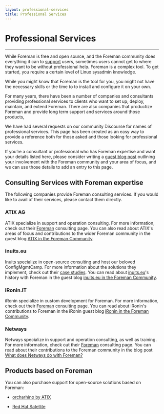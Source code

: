 ```yaml
---
layout: professional-services
title: Professional Services
---
```


# Professional Services
------------------------------

While Foreman is free and open source, and the Foreman community does everything it can to [support](https://theforeman.org/support.html) users, sometimes users cannot get to where they want to be without professional help. Foreman is a complex tool. To get started, you require a certain level of Linux sysadmin knowledge.  

While you might know that Foreman is the tool for you, you might not have the necessary skills or the time to to install and configure it on your own.

For many years, there have been a number of companies and consultants providing professional services to clients who want to set up, deploy, maintain, and extend Foreman. There are also companies that productize Foreman and provide long term support and services around those products,

We have had several requests on our community Discourse for names of professional services. This page has been created as an easy way to provide a reference both for those asked and those looking for professional services.

If you’re a consultant or professional who has Foreman expertise and want your details listed here, please consider writing a [guest blog post](https://github.com/theforeman/theforeman.org/#contributing-a-blog-post) outlining your involvement with the Foreman community and your area of focus, and we can use those details to add an entry to this page.

## Consulting Services with Foreman expertise

The following companies provide Foreman consulting services. If you would like to avail of their services, please contact them directly.

### ATIX AG

ATIX specialize in support and operation consulting. For more information, check out their [Foreman](https://atix.de/en/foreman/) consulting page. You can also read about ATIX's areas of focus and contributions to the wider Foreman community in the guest blog [ATIX in the Foreman Community](https://theforeman.org/2020/10/atix-in-the-foreman-community.html).

### inuits.eu

Inuits specialize in open-source consulting and host our beloved ConfigMgmtCamp. For more information about the solutions they implement, check out their [case studies](https://inuits.eu/businesscases/). You can read about [inuits.eu](inuits.eu)'s history with Foreman in the guest blog [inuits.eu in the Foreman Community](https://theforeman.org/2021-06-23-inuitseu-in-the-foreman-community.html).

### iRonin.IT

iRonin specialize in custom development for Foreman. For more information, check out their [Foreman](https://www.ironin.it/foreman-development-services.html) consulting page. You can read about iRonin's contributions to Foreman in the iRonin guest blog [iRonin in the Foreman Community](https://theforeman.org/2020/09/ironin-in-the-foreman-community.html).

### Netways

Netways specialize in support and operation consulting, as well as training. For more information, check out their [Foreman](https://www.netways.de/en/automation/foreman/) consulting page. You can read about their contributions to the Foreman community in the blog post [What does Netways do with Foreman?](https://theforeman.org/2020/10/what-does-netways-do-with-foreman.html)

## Products based on Foreman

You can also purchase support for open-source solutions based on Foreman:

* [orcharhino by ATIX](https://orcharhino.com/en/)

* [Red Hat Satellite](https://www.redhat.com/en/technologies/management/satellite)
